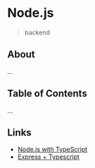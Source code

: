 # Node.js
> backend

## About

...

## Table of Contents

...

## Links

- [Node.js with TypeScript](https://nodejs.dev/learn/nodejs-with-typescript)
- [Express + Typescript](https://dev.to/macmacky/get-better-with-typescript-using-express-3ik6)

